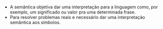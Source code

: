 
- A semântica objetiva dar uma interpretação para a linguagem como, por exemplo, um significado ou valor pra uma determinada frase.
- Para resolver problemas reais e necessário dar uma interpretação semântica aos símbolos.
